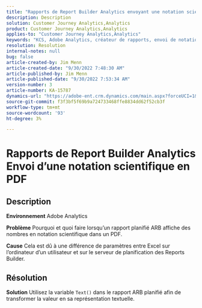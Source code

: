 ```yaml
---
title: "Rapports de Report Builder Analytics envoyant une notation scientifique en PDF"
description: Description
solution: Customer Journey Analytics,Analytics
product: Customer Journey Analytics,Analytics
applies-to: "Customer Journey Analytics,Analytics"
keywords: "KCS, Adobe Analytics, créateur de rapports, envoi de notation scientifique, PDF, résolution des problèmes"
resolution: Resolution
internal-notes: null
bug: false
article-created-by: Jim Menn
article-created-date: "9/30/2022 7:48:30 AM"
article-published-by: Jim Menn
article-published-date: "9/30/2022 7:53:34 AM"
version-number: 3
article-number: KA-15787
dynamics-url: "https://adobe-ent.crm.dynamics.com/main.aspx?forceUCI=1&pagetype=entityrecord&etn=knowledgearticle&id=04646b45-9440-ed11-9db1-0022480866ad"
source-git-commit: f3f3bf5f69b9a724733468ffe8834dd62f52cb3f
workflow-type: tm+mt
source-wordcount: '93'
ht-degree: 3%

---
```


# Rapports de Report Builder Analytics Envoi d’une notation scientifique en PDF

## Description


<b>Environnement</b>
Adobe Analytics

<b>Problème</b>
Pourquoi et quoi faire lorsqu’un rapport planifié ARB affiche des nombres en notation scientifique dans un PDF.

<b>Cause</b>
Cela est dû à une différence de paramètres entre Excel sur l’ordinateur d’un utilisateur et sur le serveur de planification des Reports Builder.


## Résolution


<b>Solution</b>
Utilisez la variable `Text()` dans le rapport ARB planifié afin de transformer la valeur en sa représentation textuelle.

